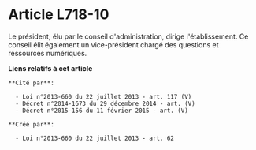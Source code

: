 # Article L718-10

Le président, élu par le conseil d'administration, dirige l'établissement. Ce conseil élit également un vice-président chargé
des questions et ressources numériques.

**Liens relatifs à cet article**

	**Cité par**:

	  - Loi n°2013-660 du 22 juillet 2013 - art. 117 (V)
	  - Décret n°2014-1673 du 29 décembre 2014 - art. (V)
	  - Décret n°2015-156 du 11 février 2015 - art. (V)

	**Créé par**:

	  - Loi n°2013-660 du 22 juillet 2013 - art. 62
